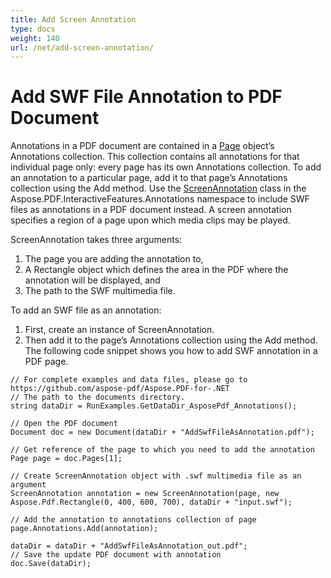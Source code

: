 ```yaml
---
title: Add Screen Annotation
type: docs
weight: 140
url: /net/add-screen-annotation/
---
```


# Add SWF File Annotation to PDF Document

Annotations in a PDF document are contained in a [Page](https://apireference.aspose.com/pdf/net/aspose.pdf/page) object’s Annotations collection. This collection contains all annotations for that individual page only: every page has its own Annotations collection. To add an annotation to a particular page, add it to that page’s Annotations collection using the Add method. Use the [ScreenAnnotation](https://apireference.aspose.com/pdf/net/aspose.pdf.annotations/screenannotation) class in the Aspose.PDF.InteractiveFeatures.Annotations namespace to include SWF files as annotations in a PDF document instead. A screen annotation specifies a region of a page upon which media clips may be played.

ScreenAnnotation takes three arguments:

1. The page you are adding the annotation to,
1. A Rectangle object which defines the area in the PDF where the annotation will be displayed, and
1. The path to the SWF multimedia file.

To add an SWF file as an annotation:

1. First, create an instance of ScreenAnnotation.
1. Then add it to the page’s Annotations collection using the Add method.
The following code snippet shows you how to add SWF annotation in a PDF page.
```cshrap
// For complete examples and data files, please go to https://github.com/aspose-pdf/Aspose.PDF-for-.NET
// The path to the documents directory.
string dataDir = RunExamples.GetDataDir_AsposePdf_Annotations();

// Open the PDF document
Document doc = new Document(dataDir + "AddSwfFileAsAnnotation.pdf");
            
// Get reference of the page to which you need to add the annotation
Page page = doc.Pages[1];
            
// Create ScreenAnnotation object with .swf multimedia file as an argument
ScreenAnnotation annotation = new ScreenAnnotation(page, new Aspose.Pdf.Rectangle(0, 400, 600, 700), dataDir + "input.swf");
           
// Add the annotation to annotations collection of page
page.Annotations.Add(annotation);

dataDir = dataDir + "AddSwfFileAsAnnotation_out.pdf";
// Save the update PDF document with annotation
doc.Save(dataDir);
```
